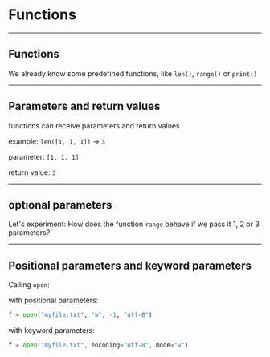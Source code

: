 # Functions

---

## Functions

We already know some predefined functions, like `len()`, `range()` or `print()`

---

## Parameters and return values

functions can receive parameters and return values

example: `len([1, 1, 1])` → `3`

parameter: `[1, 1, 1]`

return value: `3`

---

## optional parameters

Let's experiment: How does the function `range` behave if we pass it 1, 2 or 3 parameters?

---

## Positional parameters and keyword parameters

Calling `open`:

with positional parameters:

```py
f = open("myfile.txt", "w", -1, "utf-8")
```

with keyword parameters:

```py
f = open("myfile.txt", encoding="utf-8", mode="w")
```
